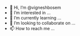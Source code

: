 - 👋 Hi, I’m @vigneshbosem
- 👀 I’m interested in ...
- 🌱 I’m currently learning ...
- 💞️ I’m looking to collaborate on ...
- 📫 How to reach me ...

<!---
vigneshbosem/vigneshbosem is a ✨ special ✨ repository because its `README.md` (this file) appears on your GitHub profile.
You can click the Preview link to take a look at your changes.
--->
